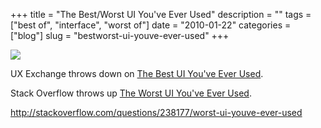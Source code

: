 +++
title = "The Best/Worst UI You've Ever Used"
description = ""
tags = ["best of", "interface", "worst of"]
date = "2010-01-22"
categories = ["blog"]
slug = "bestworst-ui-youve-ever-used"
+++



  <div class="notebook-screenshot"><a href="http://stackoverflow.com/questions/238177/worst-ui-youve-ever-used"><img src="http://media.konigi.com/bluga/wt4b59b7ac2edac_large.jpg"/></a></div><p>UX Exchange throws down on <a href="http://uxexchange.com/questions/1397/the-best-ui-you-have-ever-used">The Best UI You've Ever Used</a>.</p>

<p>Stack Overflow throws up <a href="http://stackoverflow.com/questions/238177/worst-ui-youve-ever-used">The Worst UI You've Ever Used</a>.</p>

    
  <a href="http://stackoverflow.com/questions/238177/worst-ui-youve-ever-used">http://stackoverflow.com/questions/238177/worst-ui-youve-ever-used</a>
